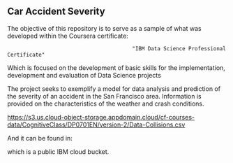 ## __Car Accident Severity__

The objective of this repository is to serve as a sample of what was developed within the Coursera certificate:

                                            "IBM Data Science Professional Certificate"

Which is focused on the development of basic skills for the implementation, development and evaluation of Data Science projects


The project seeks to exemplify a model for data analysis and prediction of the severity of an accident in the San Francisco area. Information is provided on the characteristics of the weather and crash conditions.

https://s3.us.cloud-object-storage.appdomain.cloud/cf-courses-data/CognitiveClass/DP0701EN/version-2/Data-Collisions.csv

And it can be found in:

which is a public IBM cloud bucket.